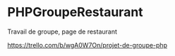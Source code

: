 # PHPGroupeRestaurant
Travail de groupe, page de restaurant


https://trello.com/b/wgA0W7On/projet-de-groupe-php
